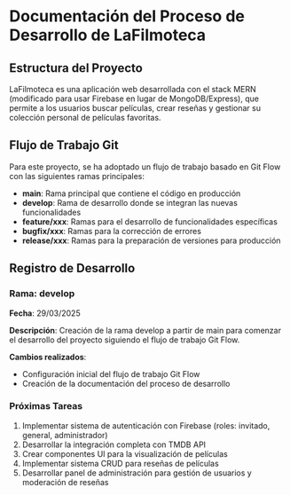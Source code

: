 # Documentación del Proceso de Desarrollo de LaFilmoteca

## Estructura del Proyecto

LaFilmoteca es una aplicación web desarrollada con el stack MERN (modificado para usar Firebase en lugar de MongoDB/Express), que permite a los usuarios buscar películas, crear reseñas y gestionar su colección personal de películas favoritas.

## Flujo de Trabajo Git

Para este proyecto, se ha adoptado un flujo de trabajo basado en Git Flow con las siguientes ramas principales:

- **main**: Rama principal que contiene el código en producción
- **develop**: Rama de desarrollo donde se integran las nuevas funcionalidades
- **feature/xxx**: Ramas para el desarrollo de funcionalidades específicas
- **bugfix/xxx**: Ramas para la corrección de errores
- **release/xxx**: Ramas para la preparación de versiones para producción

## Registro de Desarrollo

### Rama: develop

**Fecha**: 29/03/2025

**Descripción**: Creación de la rama develop a partir de main para comenzar el desarrollo del proyecto siguiendo el flujo de trabajo Git Flow.

**Cambios realizados**:
- Configuración inicial del flujo de trabajo Git Flow
- Creación de la documentación del proceso de desarrollo

### Próximas Tareas

1. Implementar sistema de autenticación con Firebase (roles: invitado, general, administrador)
2. Desarrollar la integración completa con TMDB API
3. Crear componentes UI para la visualización de películas
4. Implementar sistema CRUD para reseñas de películas
5. Desarrollar panel de administración para gestión de usuarios y moderación de reseñas